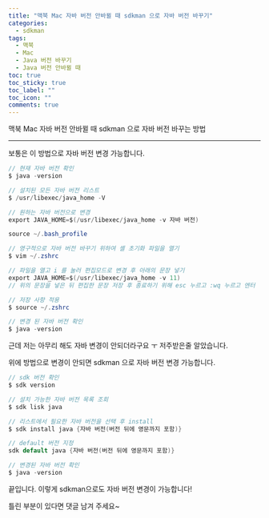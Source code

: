 ```yaml
---
title: "맥북 Mac 자바 버전 안바뀔 때 sdkman 으로 자바 버전 바꾸기"
categories:
  - sdkman
tags:
  - 맥북
  - Mac
  - Java 버전 바꾸기
  - Java 버전 안바뀔 때
toc: true
toc_sticky: true
toc_label: ""
toc_icon: ""
comments: true
---
```


맥북 Mac 자바 버전 안바뀔 때 sdkman 으로 자바 버전 바꾸는 방법

---
보통은 이 방법으로 자바 버전 변경 가능합니다.

```java
// 현재 자바 버전 확인
$ java -version

// 설치된 모든 자바 버전 리스트
$ /usr/libexec/java_home -V

// 원하는 자바 버전으로 변경
export JAVA_HOME=$(/usr/libexec/java_home -v 자바 버전)

source ~/.bash_profile

// 영구적으로 자바 버전 바꾸기 위하여 셸 초기화 파일을 열기
$ vim ~/.zshrc

// 파일을 열고 i 를 눌러 편집모드로 변경 후 아래의 문장 넣기
export JAVA_HOME=$(/usr/libexec/java_home -v 11)
// 위의 문장을 넣은 뒤 편집한 문장 저장 후 종료하기 위해 esc 누르고 :wq 누르고 엔터

// 저장 사항 적용
$ source ~/.zshrc

// 변경 된 자바 버전 확인
$ java -version
```

근데 저는 아무리 해도 자바 변경이 안되더라구요 ㅜ 저주받은줄 알았습니다.

위에 방법으로 변경이 안되면 sdkman 으로 자바 버전 변경 가능합니다.

```java
// sdk 버전 확인
$ sdk version

// 설치 가능한 자바 버전 목록 조회
$ sdk lisk java

// 리스트에서 필요한 자바 버전을 선택 후 install
$ sdk install java {자바 버전(버전 뒤에 영문까지 포함)}  

// default 버전 지정
sdk default java {자바 버전(버전 뒤에 영문까지 포함)}

// 변경된 자바 버전 확인
$ java -version
```

끝입니다. 이렇게 sdkman으로도 자바 버전 변경이 가능합니다!

틀린 부분이 있다면 댓글 남겨 주세요~